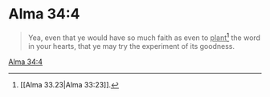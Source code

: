 # Alma 34:4

> Yea, even that ye would have so much faith as even to <u>plant</u>[^a] the word in your hearts, that ye may try the experiment of its goodness.

[Alma 34:4](https://www.churchofjesuschrist.org/study/scriptures/bofm/alma/34?lang=eng&id=p4#p4)


[^a]: [[Alma 33.23|Alma 33:23]].  
